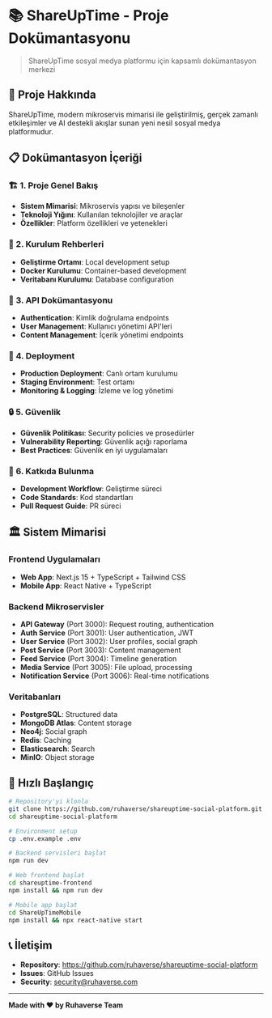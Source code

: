 # 📚 ShareUpTime - Proje Dokümantasyonu

> ShareUpTime sosyal medya platformu için kapsamlı dokümantasyon merkezi

## 🎯 Proje Hakkında

ShareUpTime, modern mikroservis mimarisi ile geliştirilmiş, gerçek zamanlı etkileşimler ve AI destekli akışlar sunan yeni nesil sosyal medya platformudur.

## 📋 Dokümantasyon İçeriği

### 🏗️ 1. Proje Genel Bakış
- **Sistem Mimarisi**: Mikroservis yapısı ve bileşenler
- **Teknoloji Yığını**: Kullanılan teknolojiler ve araçlar
- **Özellikler**: Platform özellikleri ve yetenekleri

### 🚀 2. Kurulum Rehberleri
- **Geliştirme Ortamı**: Local development setup
- **Docker Kurulumu**: Container-based development
- **Veritabanı Kurulumu**: Database configuration

### 🔌 3. API Dokümantasyonu
- **Authentication**: Kimlik doğrulama endpoints
- **User Management**: Kullanıcı yönetimi API'leri
- **Content Management**: İçerik yönetimi endpoints

### 🚢 4. Deployment
- **Production Deployment**: Canlı ortam kurulumu
- **Staging Environment**: Test ortamı
- **Monitoring & Logging**: İzleme ve log yönetimi

### 🔒 5. Güvenlik
- **Güvenlik Politikası**: Security policies ve prosedürler
- **Vulnerability Reporting**: Güvenlik açığı raporlama
- **Best Practices**: Güvenlik en iyi uygulamaları

### 🤝 6. Katkıda Bulunma
- **Development Workflow**: Geliştirme süreci
- **Code Standards**: Kod standartları
- **Pull Request Guide**: PR süreci

## 🏛️ Sistem Mimarisi

### Frontend Uygulamaları
- **Web App**: Next.js 15 + TypeScript + Tailwind CSS
- **Mobile App**: React Native + TypeScript

### Backend Mikroservisler
- **API Gateway** (Port 3000): Request routing, authentication
- **Auth Service** (Port 3001): User authentication, JWT
- **User Service** (Port 3002): User profiles, social graph
- **Post Service** (Port 3003): Content management
- **Feed Service** (Port 3004): Timeline generation
- **Media Service** (Port 3005): File upload, processing
- **Notification Service** (Port 3006): Real-time notifications

### Veritabanları
- **PostgreSQL**: Structured data
- **MongoDB Atlas**: Content storage
- **Neo4j**: Social graph
- **Redis**: Caching
- **Elasticsearch**: Search
- **MinIO**: Object storage

## 🚀 Hızlı Başlangıç

```bash
# Repository'yi klonla
git clone https://github.com/ruhaverse/shareuptime-social-platform.git
cd shareuptime-social-platform

# Environment setup
cp .env.example .env

# Backend servisleri başlat
npm run dev

# Web frontend başlat
cd shareuptime-frontend
npm install && npm run dev

# Mobile app başlat
cd ShareUpTimeMobile
npm install && npx react-native start
```

## 📞 İletişim

- **Repository**: https://github.com/ruhaverse/shareuptime-social-platform
- **Issues**: GitHub Issues
- **Security**: security@ruhaverse.com

---

**Made with ❤️ by Ruhaverse Team**
